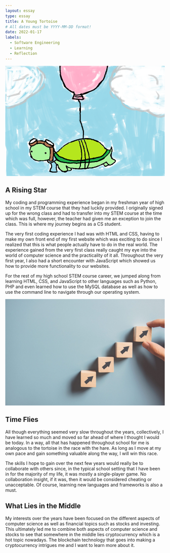 ```yaml
---
layout: essay
type: essay
title: A Young Tortoise
# All dates must be YYYY-MM-DD format!
date: 2022-01-17
labels:
  - Software Engineering
  - Learning
  - Reflection
---
```


<img class="ui large centered image" src="../images/flying-turtle.png">
<h2> A Rising Star </h2>
My coding and programming experience began in my freshman year of high school in my STEM course that they had luckily provided. I originally signed up for the wrong class and had to transfer into my STEM course at the time which was full, however, the teacher had given me an exception to join the class. This is where my journey begins as a CS student.

The very first coding experience I had was with HTML and CSS, having to make my own front end of my first website which was exciting to do since I realized that this is what people actually have to do in the real world. The experience gained from the very first class really caught my eye into the world of computer science and the practicality of it all. Throughout the very first year, I also had a short encounter with JavaScript which showed us how to provide more functionality to our websites.

For the rest of my high school STEM course career, we jumped along from learning HTML, CSS, and JavaScript to other languages such as Python, PHP and even learned how to use the MySQL database as well as how to use the command line to navigate through our operating system. 

<img class="ui medium leftfloated image" src="../images/progress.jpg">
<h2> Time Flies </h2>
All though everything seemed very slow throughout the years, collectively, I have learned so much and moved so far ahead of where I thought I would be today. In a way, all that has happened throughout school for me is analogous to the tortoise in the race with the hare. As long as I move at my own pace and gain something valuable along the way, I will win this race. 

The skills I hope to gain over the next few years would really be to collaborate with others since, in the typical school setting that I have been in for the majority of my life, it was mostly a single-player game. No collaboration insight, if it was, then it would be considered cheating or unacceptable. Of course, learning new languages and frameworks is also a must. 


<h2> What Lies in the Middle </h2>
My interests over the years have been focused on the different aspects of computer science as well as financial topics such as stocks and investing. This ultimately led me to combine both aspects of computer science and stocks to see that somewhere in the middle lies cryptocurrency which is a hot topic nowadays. The blockchain technology that goes into making a cryptocurrency intrigues me and I want to learn more about it. 
